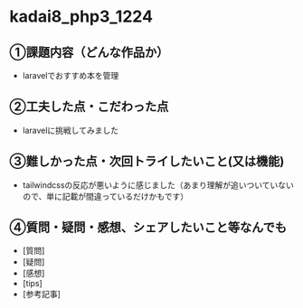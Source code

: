 # kadai8_php3_1224

## ①課題内容（どんな作品か）
- laravelでおすすめ本を管理

## ②工夫した点・こだわった点
- laravelに挑戦してみました

## ③難しかった点・次回トライしたいこと(又は機能)
- tailwindcssの反応が悪いように感じました（あまり理解が追いついていないので、単に記載が間違っているだけかもです）

## ④質問・疑問・感想、シェアしたいこと等なんでも
- [質問]
- [疑問]
- [感想]
- [tips]
- [参考記事]
